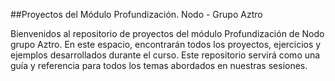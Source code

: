 ##Proyectos del Módulo Profundización. Nodo - Grupo Aztro

Bienvenidos al repositorio de proyectos del módulo Profundización de Nodo grupo Aztro. En este espacio, encontrarán todos los proyectos, ejercicios y ejemplos desarrollados durante el curso. Este repositorio servirá como una guía y referencia para todos los temas abordados en nuestras sesiones.







